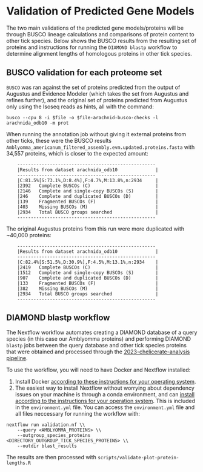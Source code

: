 # Validation of Predicted Gene Models

The two main validations of the predicted gene models/proteins will be through BUSCO lineage calculations and comparisons of protein content to other tick species. Below shows the BUSCO results from the resulting set of proteins and instructions for running the `DIAMOND blastp` workflow to determine alignment lengths of homologous proteins in other tick species.

## BUSCO validation for each proteome set
`BUSCO` was ran against the set of proteins predicted from the output of Augustus and Evidence Modeler (which takes the set from Augustus and refines further), and the original set of proteins predicted from Augustus only using the Isoseq reads as hints, all with the command:

```
busco --cpu 8 -i $file -o $file-arachnid-busco-checks -l arachnida_odb10 -m prot
```
When running the annotation job without giving it external proteins from other ticks, these were the BUSCO results
`Amblyomma_americanum_filtered_assembly.evm.updated.proteins.fasta` with 34,557 proteins, which is closer to the expected amount:

```
	---------------------------------------------------
	|Results from dataset arachnida_odb10              |
	---------------------------------------------------
	|C:81.5%[S:73.1%,D:8.4%],F:4.7%,M:13.8%,n:2934     |
	|2392	Complete BUSCOs (C)                        |
	|2146	Complete and single-copy BUSCOs (S)        |
	|246	Complete and duplicated BUSCOs (D)         |
	|139	Fragmented BUSCOs (F)                      |
	|403	Missing BUSCOs (M)                         |
	|2934	Total BUSCO groups searched                |
	---------------------------------------------------
```

The original Augustus proteins from this run were more duplicated with ~40,000 proteins:
```
	---------------------------------------------------
	|Results from dataset arachnida_odb10              |
	---------------------------------------------------
	|C:82.4%[S:51.5%,D:30.9%],F:4.5%,M:13.1%,n:2934    |
	|2419	Complete BUSCOs (C)                        |
	|1512	Complete and single-copy BUSCOs (S)        |
	|907	Complete and duplicated BUSCOs (D)         |
	|133	Fragmented BUSCOs (F)                      |
	|382	Missing BUSCOs (M)                         |
	|2934	Total BUSCO groups searched                |
	---------------------------------------------------
```

## DIAMOND blastp workflow
The Nextflow workflow automates creating a DIAMOND database of a query species (in this case our Amblyomma proteins) and performing DIAMOND `blastp` jobs between the query database and other tick species proteins that were obtained and processed through the [2023-chelicerate-analysis pipeline](https://github.com/Arcadia-Science/2023-chelicerate-analysis).

To use the workflow, you will need to have Docker and Nextflow installed:
1. Install Docker [according to these instructions for your operating system](https://docs.docker.com/engine/install/).
2. The easiest way to install Nextflow without worrying about dependency issues on your machine is through a conda environment, and can [install according to the instructions for your operation system](https://docs.conda.io/en/latest/miniconda.html). This is included in the `environment.yml` file. You can access the `environment.yml` file and all files neccessary for running the workflow with:

```
nextflow run validation.nf \\
	--query <AMBLYOMMA_PROTEINS> \\
	--outgroup_species_proteins <DIRECTORY_OUTGROUP_TICK_SPECIES_PROTEINS> \\
	--outdir blast_results
```

The results are then processed with `scripts/validate-plot-protein-lengths.R`
